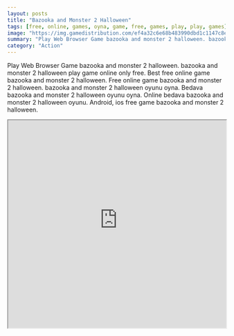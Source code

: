 ```yaml
---
layout: posts
title: "Bazooka and Monster 2 Halloween"
tags: [free, online, games, oyna, game, free, games, play, play, games]
image: "https://img.gamedistribution.com/ef4a32c6e68b483990dbd1c1147c8ee5.jpg"
summary: "Play Web Browser Game bazooka and monster 2 halloween. bazooka and monster 2 halloween play game online only free. Best free online game bazooka and monster 2 halloween. Free online game bazooka and monster 2 halloween. bazooka and monster 2 halloween oyunu oyna. Bedava bazooka and monster 2 halloween oyunu oyna. Online bedava bazooka and monster 2 halloween oyunu. Android, ios free game bazooka and monster 2 halloween."
category: "Action"
---
```


Play Web Browser Game bazooka and monster 2 halloween. bazooka and monster 2 halloween play game online only free. Best free online game bazooka and monster 2 halloween. Free online game bazooka and monster 2 halloween. bazooka and monster 2 halloween oyunu oyna. Bedava bazooka and monster 2 halloween oyunu oyna. Online bedava bazooka and monster 2 halloween oyunu. Android, ios free game bazooka and monster 2 halloween.

<iframe width="100%" height="480px;" src="https://html5.gamedistribution.com/ef4a32c6e68b483990dbd1c1147c8ee5/"></iframe>